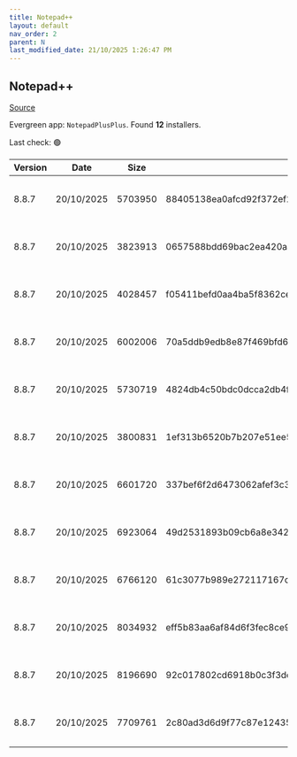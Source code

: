 ```yaml
---
title: Notepad++
layout: default
nav_order: 2
parent: N
last_modified_date: 21/10/2025 1:26:47 PM
---
```


## Notepad++

[Source](https://notepad-plus-plus.org/)

Evergreen app: `NotepadPlusPlus`. Found **12** installers.

Last check: 🟢

| Version | Date       | Size    | Sha256                                                           | Architecture | InstallerType | Type | URI                                                                                                                                                                                                                                              |
| ------- | ---------- | ------- | ---------------------------------------------------------------- | ------------ | ------------- | ---- | ------------------------------------------------------------------------------------------------------------------------------------------------------------------------------------------------------------------------------------------------ |
| 8.8.7   | 20/10/2025 | 5703950 | 88405138ea0afcd92f372ef2342761b79506589249432ef2bed42d539a99a670 | ARM64        | Portable      | 7z   | [https://github.com/notepad-plus-plus/notepad-plus-plus/releases/download/v8.8.7/npp.8.8.7.portable.arm64.7z](https://github.com/notepad-plus-plus/notepad-plus-plus/releases/download/v8.8.7/npp.8.8.7.portable.arm64.7z)                       |
| 8.8.7   | 20/10/2025 | 3823913 | 0657588bdd69bac2ea420aa3147f0b6079d5e9728b6f5d972796c312264f51bb | ARM64        | Minimal       | 7z   | [https://github.com/notepad-plus-plus/notepad-plus-plus/releases/download/v8.8.7/npp.8.8.7.portable.minimalist.arm64.7z](https://github.com/notepad-plus-plus/notepad-plus-plus/releases/download/v8.8.7/npp.8.8.7.portable.minimalist.arm64.7z) |
| 8.8.7   | 20/10/2025 | 4028457 | f05411befd0aa4ba5f8362ceb4a1d6466c012f3329b1ec16bdc5a5a7d6b24f23 | x64          | Minimal       | 7z   | [https://github.com/notepad-plus-plus/notepad-plus-plus/releases/download/v8.8.7/npp.8.8.7.portable.minimalist.x64.7z](https://github.com/notepad-plus-plus/notepad-plus-plus/releases/download/v8.8.7/npp.8.8.7.portable.minimalist.x64.7z)     |
| 8.8.7   | 20/10/2025 | 6002006 | 70a5ddb9edb8e87f469bfd6933867ae7820594dde7fe7eab682c81b1cbfd699d | x64          | Portable      | 7z   | [https://github.com/notepad-plus-plus/notepad-plus-plus/releases/download/v8.8.7/npp.8.8.7.portable.x64.7z](https://github.com/notepad-plus-plus/notepad-plus-plus/releases/download/v8.8.7/npp.8.8.7.portable.x64.7z)                           |
| 8.8.7   | 20/10/2025 | 5730719 | 4824db4c50bdc0dcca2db4fca67aa3e7235060fb794761ea143c21e1136ef63c | x86          | Portable      | 7z   | [https://github.com/notepad-plus-plus/notepad-plus-plus/releases/download/v8.8.7/npp.8.8.7.portable.7z](https://github.com/notepad-plus-plus/notepad-plus-plus/releases/download/v8.8.7/npp.8.8.7.portable.7z)                                   |
| 8.8.7   | 20/10/2025 | 3800831 | 1ef313b6520b7b207e51ee5d7b0a85e4e71241bad7d7800ab52cd8084f5cda47 | x86          | Minimal       | 7z   | [https://github.com/notepad-plus-plus/notepad-plus-plus/releases/download/v8.8.7/npp.8.8.7.portable.minimalist.7z](https://github.com/notepad-plus-plus/notepad-plus-plus/releases/download/v8.8.7/npp.8.8.7.portable.minimalist.7z)             |
| 8.8.7   | 20/10/2025 | 6601720 | 337bef6f2d6473062afef3c3c027a24887278fbe2753c0964efb692518264e2a | ARM64        | Default       | exe  | [https://github.com/notepad-plus-plus/notepad-plus-plus/releases/download/v8.8.7/npp.8.8.7.Installer.arm64.exe](https://github.com/notepad-plus-plus/notepad-plus-plus/releases/download/v8.8.7/npp.8.8.7.Installer.arm64.exe)                   |
| 8.8.7   | 20/10/2025 | 6923064 | 49d2531893b09cb6a8e3429ca0a734e871a2d96fa2575c0eec3229d383fa233a | x64          | Default       | exe  | [https://github.com/notepad-plus-plus/notepad-plus-plus/releases/download/v8.8.7/npp.8.8.7.Installer.x64.exe](https://github.com/notepad-plus-plus/notepad-plus-plus/releases/download/v8.8.7/npp.8.8.7.Installer.x64.exe)                       |
| 8.8.7   | 20/10/2025 | 6766120 | 61c3077b989e272117167c90fc35e7f06bea4f992f3395b40ccee083d7258082 | x86          | Default       | exe  | [https://github.com/notepad-plus-plus/notepad-plus-plus/releases/download/v8.8.7/npp.8.8.7.Installer.exe](https://github.com/notepad-plus-plus/notepad-plus-plus/releases/download/v8.8.7/npp.8.8.7.Installer.exe)                               |
| 8.8.7   | 20/10/2025 | 8034932 | eff5b83aa6af84d6f3fec8ce942805ec3e1e049cde5f04bc0fdaed27d2a0e5e2 | ARM64        | Portable      | zip  | [https://github.com/notepad-plus-plus/notepad-plus-plus/releases/download/v8.8.7/npp.8.8.7.portable.arm64.zip](https://github.com/notepad-plus-plus/notepad-plus-plus/releases/download/v8.8.7/npp.8.8.7.portable.arm64.zip)                     |
| 8.8.7   | 20/10/2025 | 8196690 | 92c017802cd6918b0c3f3de1feeb8790e559978ca817b699f446c8464b3c962f | x64          | Portable      | zip  | [https://github.com/notepad-plus-plus/notepad-plus-plus/releases/download/v8.8.7/npp.8.8.7.portable.x64.zip](https://github.com/notepad-plus-plus/notepad-plus-plus/releases/download/v8.8.7/npp.8.8.7.portable.x64.zip)                         |
| 8.8.7   | 20/10/2025 | 7709761 | 2c80ad3d6d9f77c87e1243526a7907fb244aae45fa87f6bffaadbc7c0563a24b | x86          | Portable      | zip  | [https://github.com/notepad-plus-plus/notepad-plus-plus/releases/download/v8.8.7/npp.8.8.7.portable.zip](https://github.com/notepad-plus-plus/notepad-plus-plus/releases/download/v8.8.7/npp.8.8.7.portable.zip)                                 |
